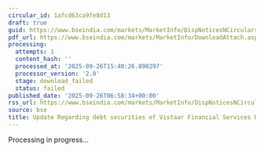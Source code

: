 ```yaml
---
circular_id: 1afcd63ca9fe8d13
draft: true
guid: https://www.bseindia.com/markets/MarketInfo/DispNoticesNCirculars.aspx?Noticeid={639AA091-DAC1-4D93-902B-C69F1C1E2237}&noticeno=20250926-4&dt=09/26/2025&icount=4&totcount=73&flag=0
pdf_url: https://www.bseindia.com/markets/MarketInfo/DownloadAttach.aspx?id=20250926-4&attachedId=
processing:
  attempts: 1
  content_hash: ''
  processed_at: '2025-09-26T15:40:26.890297'
  processor_version: '2.0'
  stage: download_failed
  status: failed
published_date: '2025-09-26T06:58:34+00:00'
rss_url: https://www.bseindia.com/markets/MarketInfo/DispNoticesNCirculars.aspx?Noticeid={639AA091-DAC1-4D93-902B-C69F1C1E2237}&noticeno=20250926-4&dt=09/26/2025&icount=4&totcount=73&flag=0
source: bse
title: Update Regarding debt securities of Vistaar Financial Services Pvt Limited
---
```


Processing in progress...